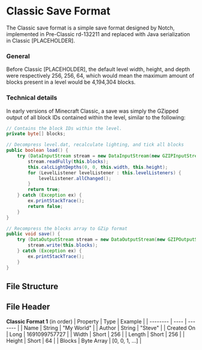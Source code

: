 # Classic Save Format

The Classic save format is a simple save format designed by Notch, implemented in Pre-Classic rd-132211 and replaced with Java serialization in Classic [PLACEHOLDER].

### General
Before Classic [PLACEHOLDER], the default level width, height, and depth were respectively 256, 256, 64, which would mean the maximum amount of blocks present in a level would be 4,194,304 blocks.

### Technical details
In early versions of Minecraft Classic, a save was simply the GZipped output of all block IDs contained within the level, similar to the following:
```java
// Contains the block IDs within the level.
private byte[] blocks;

// Decompress level.dat, recalculate lighting, and tick all blocks
public boolean load() {
    try (DataInputStream stream = new DataInputStream(new GZIPInputStream(new FileInputStream(new File("level.dat"))))) {
        stream.readFully(this.blocks);
        this.calcLightDepths(0, 0, this.width, this.height);
        for (LevelListener levelListener : this.levelListeners) {
            levelListener.allChanged();
        }
        return true;
    } catch (Exception ex) {
        ex.printStackTrace();
        return false;
    }
}

// Recompress the blocks array to GZip format
public void save() {
    try (DataOutputStream stream = new DataOutputStream(new GZIPOutputStream(new FileOutputStream(new File("level.dat"))))) {
        stream.write(this.blocks);
    } catch (Exception ex) {
        ex.printStackTrace();
    }
}
```

## File Structure

## File Header
**Classic Format 1** (in order)
| Property | Type | Example |
| -------- | ---- | ------- |
| Name | String | "My World" |
| Author | String | "Steve" |
| Created On | Long | 1691099757727 |
| Width | Short | 256 |
| Length | Short | 256 |
| Height | Short | 64 |
| Blocks | Byte Array | [0, 0, 1, ...] |
